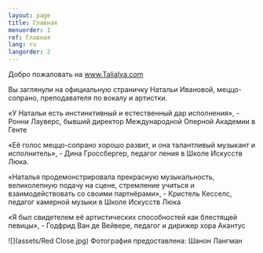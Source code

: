 ```yaml
---
layout: page
title: Главная
menuorder: 1
ref: Главная
lang: ru
langorder: 2
---
```


Добро пожаловать на www.TaliaIva.com

Вы заглянули на официальную страничку Натальи Ивановой, меццо-сопрано, преподавателя по вокалу и артистки.

«У Натальи есть инстинктивный и естественный дар исполнения», - Ронни Лауверс, бывший директор Международной Oперной Aкадемии в Генте

«Её голос меццо-сопрано хорошо развит, и она талантливый музыкант и исполнитель», - Дина Гроссбергер, педагог пения в Школе Искусств Люка.

«Наталья продемонстрировала прекрасную музыкальность, великолепную подачу на сцене, стремление учиться и взаимодействовать со своими партнёрaми», - Кристель Кесселс, педагог камерной музыки в Школе Искусств Люка

«Я был свидетелем её артистических способностей как блестящей певицы», - Годфрид Ван де Вейвере, педагог и дирижер хора Акантус


![](assets/Red Close.jpg)
Фотография предоставленa: Шанон Лангман
